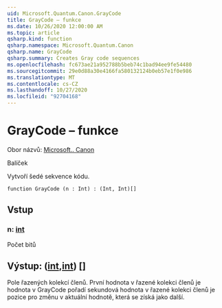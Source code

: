 ```yaml
---
uid: Microsoft.Quantum.Canon.GrayCode
title: GrayCode – funkce
ms.date: 10/26/2020 12:00:00 AM
ms.topic: article
qsharp.kind: function
qsharp.namespace: Microsoft.Quantum.Canon
qsharp.name: GrayCode
qsharp.summary: Creates Gray code sequences
ms.openlocfilehash: fc673ae21a952788b5beb74c1bad94ee9fe54480
ms.sourcegitcommit: 29e0d88a30e4166fa580132124b0eb57e1f0e986
ms.translationtype: MT
ms.contentlocale: cs-CZ
ms.lasthandoff: 10/27/2020
ms.locfileid: "92704168"
---
```

# <a name="graycode-function"></a>GrayCode – funkce

Obor názvů: [Microsoft.. Canon](xref:Microsoft.Quantum.Canon)

Balíček [](https://nuget.org/packages/)


Vytvoří šedé sekvence kódu.

```qsharp
function GrayCode (n : Int) : (Int, Int)[]
```


## <a name="input"></a>Vstup

### <a name="n--int"></a>n: [int](xref:microsoft.quantum.lang-ref.int)

Počet bitů



## <a name="output--intint"></a>Výstup: ([int](xref:microsoft.quantum.lang-ref.int),[int](xref:microsoft.quantum.lang-ref.int)) []

Pole řazených kolekcí členů. První hodnota v řazené kolekci členů je hodnota v GrayCode pořadí sekundová hodnota v řazené kolekci členů je pozice pro změnu v aktuální hodnotě, která se získá jako další.